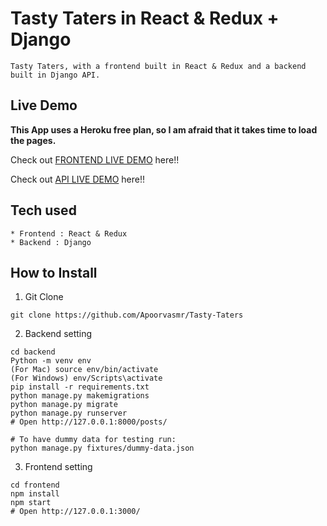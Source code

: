 # Tasty Taters in React & Redux + Django

```
Tasty Taters, with a frontend built in React & Redux and a backend built in Django API.
```

## Live Demo

**This App uses a Heroku free plan, so I am afraid that it takes time to load the pages.**

Check out [FRONTEND LIVE DEMO](https://tastyfrontend.apoorvasmr.repl.co/) here!!

Check out [API LIVE DEMO](https://tastybackend.apoorvasmr.repl.co/) here!!

## Tech used

```
* Frontend : React & Redux
* Backend : Django
```

## How to Install

1. Git Clone

```
git clone https://github.com/Apoorvasmr/Tasty-Taters
```

2. Backend setting

```
cd backend
Python -m venv env
(For Mac) source env/bin/activate
(For Windows) env/Scripts\activate
pip install -r requirements.txt
python manage.py makemigrations
python manage.py migrate
python manage.py runserver
# Open http://127.0.0.1:8000/posts/

# To have dummy data for testing run:
python manage.py fixtures/dummy-data.json
```

3. Frontend setting

```
cd frontend
npm install
npm start
# Open http://127.0.0.1:3000/
```
